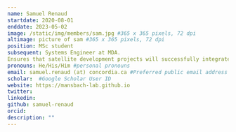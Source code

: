 ```yaml
---
name: Samuel Renaud
startdate: 2020-08-01
enddate: 2023-05-02
image: /static/img/members/sam.jpg #365 x 365 pixels, 72 dpi
altimage: picture of sam #365 x 365 pixels, 72 dpi
position: MSc student
subsequent: Systems Engineer at MDA.
Ensures that satellite development projects will successfully integrate all  devices on the system into a fully functioning final product. Tracks and analyzes results from testing of prototype satellites and constructs production timelines to meet customer demands and specifications. 
pronouns: He/His/Him #personal pronouns
email: samuel.renaud (at) concordia.ca #Preferred public email address
scholar:  #Google Scholar User ID
website: https://mansbach-lab.github.io
twitter: 
linkedin: 
github: samuel-renaud
orcid: 
description: ""
---
```

